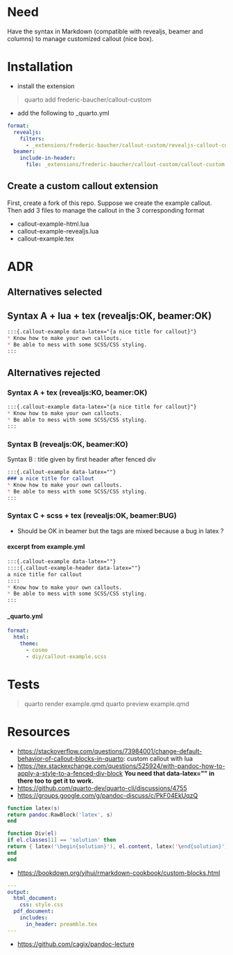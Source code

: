 
# Need
Have the syntax in Markdown (compatible with revealjs, beamer and columns) to manage customized callout (nice box).

# Installation
- install the extension
> quarto add frederic-baucher/callout-custom

- add the following to _quarto.yml
```yaml
format:
  revealjs:
    filters: 
      - _extensions/frederic-baucher/callout-custom/revealjs-callout-custom.lua
  beamer:
    include-in-header:
      file: _extensions/frederic-baucher/callout-custom/callout-custom.tex
```

## Create a custom callout extension
First, create a fork of this repo.
Suppose we create the example callout. Then add 3 files to manage the callout in the 3 corresponding format
- callout-example-html.lua
- callout-example-revealjs.lua
- callout-example.tex

# ADR

## Alternatives selected
## Syntax A + lua + tex (revealjs:OK, beamer:OK)
```md
:::{.callout-example data-latex="{a nice title for callout}"}
* Know how to make your own callouts.
* Be able to mess with some SCSS/CSS styling.
:::
```


## Alternatives rejected
### Syntax A + tex (revealjs:KO, beamer:OK)
```md
:::{.callout-example data-latex="{a nice title for callout}"}
* Know how to make your own callouts.
* Be able to mess with some SCSS/CSS styling.
:::
```

### Syntax B (revealjs:OK, beamer:KO)
Syntax B : title given by first header after fenced div
```md
:::{.callout-example data-latex=""}
### a nice title for callout
* Know how to make your own callouts.
* Be able to mess with some SCSS/CSS styling.
:::
```

### Syntax C + scss + tex (revealjs:OK, beamer:BUG)
- Should be OK in beamer but the tags are mixed because a bug in latex ?

#### excerpt from example.yml
```md
:::{.callout-example data-latex=""}
::::{.callout-example-header data-latex=""}
a nice title for callout
::::
* Know how to make your own callouts.
* Be able to mess with some SCSS/CSS styling.
:::
```

#### _quarto.yml
```yaml
format:
  html:
    theme:
      - cosmo
	  - diy/callout-example.scss
```

# Tests
> quarto render example.qmd
> quarto preview example.qmd


# Resources
- https://stackoverflow.com/questions/73984001/change-default-behavior-of-callout-blocks-in-quarto: custom callout with lua
- https://tex.stackexchange.com/questions/525924/with-pandoc-how-to-apply-a-style-to-a-fenced-div-block
  **You need that data-latex="" in there too to get it to work.**
- https://github.com/quarto-dev/quarto-cli/discussions/4755
- https://groups.google.com/g/pandoc-discuss/c/PkF04EkUqzQ
```lua
function latex(s)
return pandoc.RawBlock('latex', s)
end

function Div(el)
if el.classes[1] == 'solution' then
return { latex('\begin{solution}'), el.content, latex('\end{solution}') }
end
end
```

- https://bookdown.org/yihui/rmarkdown-cookbook/custom-blocks.html
```yaml
---
output:
  html_document:
    css: style.css
  pdf_document:
    includes:
      in_header: preamble.tex
---
```
- https://github.com/cagix/pandoc-lecture
